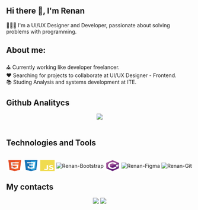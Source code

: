 ## Hi there 👋, I'm Renan

👨🏻‍💻 I'm a UI/UX Designer and Developer, passionate about solving problems with programming.

## About me:<br>
⛪   Currently working like developer freelancer.<br>
❤️   Searching for projects to collaborate at UI/UX Designer - Frontend.<br>
📚   Studing Analysis and systems development at ITE.

## Github Analitycs
<div align="center">
  <img height="250em" src="https://github-readme-stats.vercel.app/api/top-langs/?username=renawmontanari&layout=compact&langs_count=7&theme=dark"/>
</div><br>

## Technologies and Tools
<div align="center"> 
<div style="display: inline_block"><br>
  <img align="center" alt="Renan-HTML" height="30" width="40" src="https://raw.githubusercontent.com/devicons/devicon/master/icons/html5/html5-original.svg">
  <img align="center" alt="Renan-CSS" height="30" width="40" src="https://raw.githubusercontent.com/devicons/devicon/master/icons/css3/css3-original.svg">
  <img align="center" alt="Renan-Js" height="30" width="40" src="https://raw.githubusercontent.com/devicons/devicon/master/icons/javascript/javascript-plain.svg">
  <img align="center" alt="Renan-Bootstrap" height="30" width="40" src="https://getbootstrap.com/docs/4.0/assets/brand/bootstrap-solid.svg">
  <img align="center" alt="Renan-Csharp" height="30" width="40" src="https://raw.githubusercontent.com/devicons/devicon/master/icons/csharp/csharp-original.svg">
  <img align="center" alt="Renan-Figma" height="30" width="40" src="https://cdn.jsdelivr.net/gh/devicons/devicon/icons/figma/figma-original.svg" />
  <img align="center" alt="Renan-Git" height="30" width="40" src="https://cdn.jsdelivr.net/gh/devicons/devicon/icons/git/git-original.svg" />
</div></div>

##

## My contacts
<div align="center"> 
<div>
  <a href = "mailto:regiangelica@gmail.com"><img src="https://img.shields.io/badge/-Gmail-%23333?style=for-the-badge&logo=gmail&logoColor=white" target="_blank"></a>
  <a href="https://www.linkedin.com/in/renan-willian-montanari-27216331/" target="_blank"><img src="https://img.shields.io/badge/-LinkedIn-%230077B5?style=for-the-badge&logo=linkedin&logoColor=white" target="_blank"></a>
</div>
</div>

<!---
renawmontanari/renawmontanari is a ✨ special ✨ repository because its `README.md` (this file) appears on your GitHub profile.
You can click the Preview link to take a look at your changes.
--->

